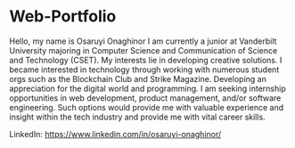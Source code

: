 # Web-Portfolio
Hello, my name is Osaruyi Onaghinor I am currently a junior at Vanderbilt University majoring in Computer Science and Communication of Science and Technology (CSET). My interests lie in developing creative solutions. I became interested in technology through working with numerous student orgs such as the Blockchain Club and Strike Magazine. Developing an appreciation for the digital world and programming. I am seeking internship opportunities in web development, product management, and/or software engineering. Such options would provide me with valuable experience and insight within the tech industry and provide me with vital career skills.
	
LinkedIn: https://www.linkedin.com/in/osaruyi-onaghinor/
